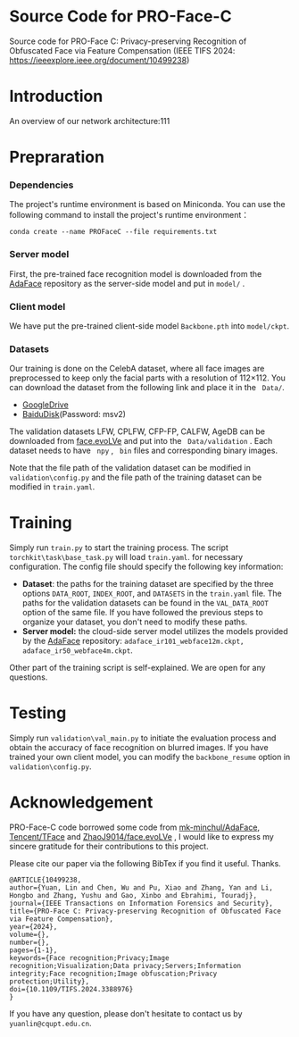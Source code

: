 # Source Code for PRO-Face-C

Source code for PRO-Face C: Privacy-preserving Recognition of Obfuscated Face via Feature Compensation (IEEE TIFS 2024: https://ieeexplore.ieee.org/document/10499238)

# Introduction

An overview of our network architecture:111
# Prepraration

### Dependencies

The project's runtime environment is based on Miniconda. You can use the following command to install the project's runtime environment：

``conda create --name PROFaceC --file requirements.txt``

### Server model

First, the pre-trained face recognition model is downloaded from the [AdaFace](https://github.com/mk-minchul/AdaFace) repository as the server-side model and put in ``model/`` .

### Client model

We have put the pre-trained client-side model  ``Backbone.pth`` into ``model/ckpt``.


### Datasets

Our training is done on the CelebA dataset, where all face images are preprocessed to keep only the facial parts with a resolution of 112×112. You can download the dataset from the following link and place it in the `` Data/``.

- [GoogleDrive](https://drive.google.com/drive/folders/1U9GpW-HbYnj1HyTxGdLmL__LB7IEDgWp?usp=drive_link)
- [BaiduDisk](https://pan.baidu.com/s/1IAoE4Q0MecIXGxH0DR-NHQ?pwd=msv2)(Password: msv2)

The validation datasets LFW, CPLFW, CFP-FP, CALFW, AgeDB can be downloaded from [face.evoLVe](https://github.com/ZhaoJ9014/face.evoLVe) and put into the `` Data/validation`` .  Each dataset needs to have `` npy`` ,  `` bin``  files and corresponding binary images.

Note that the file path of the validation dataset can be modified in ``validation\config.py`` and the file path of the training dataset can be modified in ``train.yaml``.


# Training

Simply run ``train.py`` to start the training process. The script ``torchkit\task\base_task.py`` will load ``train.yaml``.
for necessary configuration. The config file should specify the following key information: 

- **Dataset**: the paths for the training dataset are specified by the three options ``DATA_ROOT``, ``INDEX_ROOT``, and ``DATASETS`` in the ``train.yaml`` file. The paths for the validation datasets can be found in the ``VAL_DATA_ROOT`` option of the same file.  If you have followed the previous steps to organize your dataset, you don't need to modify these paths.
- **Server model:** the cloud-side server model utilizes the models provided by the  [AdaFace](https://github.com/mk-minchul/AdaFace) repository: ``adaface_ir101_webface12m.ckpt, adaface_ir50_webface4m.ckpt``.

Other part of the training script is self-explained. We are open for any questions.

# Testing

Simply run ```validation\val_main.py``` to initiate the evaluation process and obtain the accuracy of face recognition on blurred images. If you have trained your own client model, you can modify the `backbone_resume` option in `validation\config.py`.


# Acknowledgement

PRO-Face-C code borrowed some code from [mk-minchul/AdaFace](https://github.com/mk-minchul/AdaFace),  [Tencent/TFace](https://github.com/Tencent/TFace) and [ZhaoJ9014/face.evoLVe](https://github.com/ZhaoJ9014/face.evoLVe) , I would like to express my sincere gratitude for their contributions to this project.

Please cite our paper via the following BibTex if you find it useful. Thanks. 

    @ARTICLE{10499238,
    author={Yuan, Lin and Chen, Wu and Pu, Xiao and Zhang, Yan and Li, Hongbo and Zhang, Yushu and Gao, Xinbo and Ebrahimi, Touradj},
    journal={IEEE Transactions on Information Forensics and Security}, 
    title={PRO-Face C: Privacy-preserving Recognition of Obfuscated Face via Feature Compensation}, 
    year={2024},
    volume={},
    number={},
    pages={1-1},
    keywords={Face recognition;Privacy;Image recognition;Visualization;Data privacy;Servers;Information integrity;Face recognition;Image obfuscation;Privacy protection;Utility},
    doi={10.1109/TIFS.2024.3388976}
    }

If you have any question, please don't hesitate to contact us by ``yuanlin@cqupt.edu.cn``.
